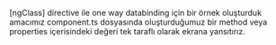 [ngClass] directive ile one way databinding için bir örnek oluşturduk
  amacımız component.ts dosyasında oluşturduğumuz bir method veya properties içerisindeki değeri tek taraflı olarak ekrana yansıtırız.
  
  
